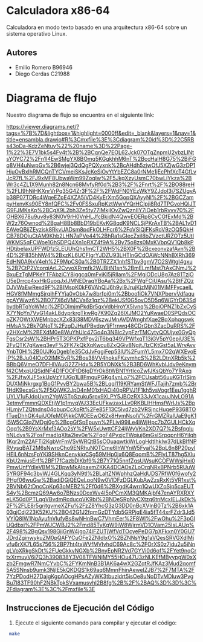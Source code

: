 # Calculadora x86-64
Calculadora en modo texto basado en una arquitectura x86-64 sobre un sistema operativo Linux.

## Autores

- Emilio Romero B96946 
- Diego Cerdas C21988

# Diagrama de flujo
Nuestro diagrama de flujo se encuentra en el siguiente link:

https://viewer.diagrams.net/?tags=%7B%7D&lightbox=1&highlight=0000ff&edit=_blank&layers=1&nav=1&title=ensambla.drawio#R%3Cmxfile%3E%3Cdiagram%20id%3D%22C5RBs43oDa-KdzZeNtuy%22%20name%3D%22Page-1%22%3E7V1bk5s4Fv4t%2B%2BCqnQe7EOL62Jck07OTqZnpmU2ybzLINtsYOYC72%2Fn1I4EwSMgYX8BOmq5KGgkhhM6nT%2BccHalH8G75%2BiFGq8VH4uNwpGv%2B6wjej3QdQgPQXyxnk%2BcAHdh5zjwOfJ5XZjwG3zDP1HjuOvBxIhRMCQnTYCVmeiSKsJcKeSiOyYtYbEZC8a0rNMe1jEcPhfXcT4GfLvJcR7fL%2FJ9xMF8UbwaWm99ZoqIw%2F5JkgXzyUsmC70bwLiYkza%2BWr3c4ZL1X9Munh82n8Ncn68MvfyRf0d%2B3%2F%2Fnrt%2F%2BO88reH%2FLI9hNiHKXnrVrPq35G4Zr3F%2F%2FWdFN0YEzWkY9ZJdoI3i7SZUgvAb38P07TDRc4WqeEZpE4XZA5iVD4KyErXm5GopQXAyyNI%2F%2BGCZampyHxnvKs90EY8nfQFC%2Fv0FSSxuRpKztWwVYQrHCIpji8Rd7TPGvoHQlJTG9FJMKsKp%2BCgX9L2bh3Ze5ty77lMkjIOvZwQznIIY7iOeb1rbRvvv70%2FOHBX678u9uv8y83N0V9rH0VnHLJfcBkidN4QwvEOERp8CyCGfExMd%2BW2z76Ownod%2BgaH8Bb8BbD19bEKvKG8qdK9NCLSjPKrAxTB%2BAL1vD1EAVeQBijZEyzisk8RkvUADsm8pdFkOLHFcr6%2FoVSlQjFKsRoV9zOQ5QkHCB78DOjuCtAM9Khb2LHN7aPVe44%2BhRa1sGIecZxil8bZVzctURZOTz5UtIWKMS5qFCWoe1GhSDPQ4Xn1oRXZ4f9A%2By75o8zs0MxKVbpQV1Qb8kPHDtjbeIaxUPFWDfz5LEUUhQhs1mCT2WH5%2BX0F%2BcxeonvzafAvn%2B4D%2F835hNW4%2BxzKL6UCFIgrYJDZU93LHTlnGCdOAWcNNhBXRh369EdHN0A9ixV4eh%2F9MpCS0a%2B0TRZZX1nhfSTbv3gmV7O2SWtgI4gxu%2B7CtP2VcorqiArL2CvvoXRrmfk2WJBltN1sn%2BmELmfMst7tAxCNmJ%2BxuEzTgMPKeYTFAbziCY8iggcq0mFvjKI5jRllam%2FMgiODcU8g7Az81TzjOU5eDrrcp4xxHkGuoqJxlJMNEDraqYBoAa%2Bx%2FWgFCiUAsu%2BtFZQzDJVWaEwRexd9F%2BIMspK0kF6VAhQlJ6h9yi9JrujKjzMjN01lViMFFycaelLHGV8fMMmgSjrqihFYYja0vObk7w8brfpi0m%2Bboo1iOk7VNXPbervVdfaqugcAYWwz6%2BO77X6dVMCVa6z1qz%2BekUSf0G5ovO5D5q6WGYrD63SdbydbRTqYoWMcj%2FDOlmjmPkdBr5qxVdbHroYX5lvnq%2BoiOPNZ1bZxCySX7YNoYn7VyG14akL8dyprkrgTkwRg7K90Zq26lXJMO2YuKwaeD0SPQdsOCpZK7OWtXWEMnbzcXZx83j38MDV6szwJMnAVDWmghfXqe2BqXphqgswkHMsA%2Bk7QNoT%2FzgDJHufPBvdqv1jF1rnwq48CDrGbn3ZacDuRRS%2Fy2HXcM%2BEXdM0e8WuYhUlc47Go4p3NBlc2ypFzrTMCytyQOUjyx0GyQpFgsCsr2sW%2BHPr5T3GPKPxfPpv2jT6bq349VPWfxqT13jGV5pY0epiU3E%2FyQTK7gKweq3eyF%2FK7kQkXqKwcu8ZxQGiv8NgjtJ1zCKtGst5aLWryAvvYnbT0HI%2B0UJKqDgeb1e35CdJvFqgiFep53lU%2FumYL5mx7O2qWXEvoEiP%2BJu04lOzO2lMK5vR%2Bos38VV4hoksFKzymhcS%2B2LDtnXRb5k%2BBbQ6VmeO7DFHlVAuG2ZZHdv%2B5YONXk%2B3BD6WhKybIJdv9eKnymf42CMxpUQSjdNF4D1FOOFtD6IgDYrOk8tWBN1YrtIcoZwfJKsQbYo7YRAxq%2FJfwXJF5xkUpVzYIUGp1L8FmguPGKg4ynLo7%2FCUsabt56uuKGTrISjmDUXMjNkrgxg1BoG1PvvBY2bwa5B%2BLqql119KRYamStWFJTajih7zmb%2Br1HdK9ecsGs%2F5QjWK2JpD4nM01xHAOi40pRPVJ1F1kh5vsVogr1Eeu1gghRUYLV1uFJdoUym2YgWSTpSzuku5rpx9XLPY5JBOzRX33JvX1cauJNyLO91A3etmvFmmnQDXEtjW1p1mvqWJ33EcUFkwzaxLLv0RKBLIHHmsfWrIJs%2BpHLmjvTZQtndns04qbupCcXqRt%2Fe85F13C5lvd7zb2VRSjncHugeP9368TOfTueDhhGK4uiUOfeM0PjkkCMOEEwO62x8HymNsolV%2FrGMZRaIUaE9gK1I5W5CGIqZMDgj0g%2BcgGfSpEpuyn%2FLivi99iLe4liWjHpc7bZGULHCkXqOqq%2B9YsXrMxf3AOo2sY%2FW5xUwttCF24ljWyVKn2XD7Q7%2BsfqgIuhNLdys%2FosFmadIqXlta2lev0e%2FqoF4PyxjcTWqiuj6mGsISrpqpnH6Yilqh1Kqr2m22AFTj2KgbVrFmVSvWRQtB5sCOuaqwtkWrLogHdtIhkIw37dLkBIfNPRVysqBAT2M6sNwroCho9ENRhuNOTCme6lhWYnW5Fyai%2BpL6n8P20pyIHElL6nNzsFpYKi9SHknCenykiqCSg59MHp0jx6Q8EqomB%2FlyLT87hg5XluKbU2miusErf%2BF17fCazbDlKbf9%2B7Y71Q5nnfZgsUWsuKCOFWWsjHxi0PmwUnfYdIeVBM%2BpwMkAlpaxmZKKA4DCAOsZLoOrqNRxBPNrb5RUuW5YRGF94c3bvWJ4GLKqq3yN9tl%2BLaltZNWphhzQaHdUDS7RfW0f6wofy2PHgf06wuGw%2BadiDGjQEQeLpoN9w0VlDFzDGLKubAwZzsRxKt5VR1xst%2BVNb62tDncCpKp63oMEB2%2Ff0d6%2BXgdK4wrq1QwUXZoSjp5caEUTS4y%2BcmzQ69Aw6o7BNzs0DoxWv4I5pPCmXM3QMKAjbf47enAYRXRXYeLK50d0PTLqgVBvdmRcducqVK9bi%2BNDeSRpNyCXtzq6tnMcxIELJkDk%2F%2FLE8r5gritgvmeXZFu%2FzZ8YhcG3zG3DD0nBcXVlnB0Tz%2B6xk1A03gjCdj223K52KU%2BO42G1J2fqmGzDTYdb5GRPjqE4ia5fT44xrFZdr3Jd5VYlQ8IW1NpAyufnVlufyBs8wNHnBwC7VhmEer%2F8Wl%2FwOhu%2F3pGIUQdbxi%2FPmWJCWBJ2%2Fmd85TyKgW9iW8WjrmVD1OVam25IsLAUq%2F498%2BgQsv198GijGnW4jgo74lFZUTjWfVdTOcyePeDG7pXFkxn0Y0GU7JDrdZginwykuZM0pQAFYCuOFe2ZNIdlxO%2BZNNsY9g1aVQesSRVGXdIMjvfu6rXK7L65s756%2BP7ht4txWVfMVIvhdC69Ac8c%2FOrXS0z7jdu2u5iNngLVoXRkgSkDt%2FUeGkkvNGXb%2BnyEpNR2Vd7GYVi0d6of%2FYet9nqCrtxXrmuyV6i7Q3h390838Y3V08TFWNjMY55HOu47U3zNLKEfMByypgW0xXzb2FmgwR7NmCYvbC%2FYKmNnB3B1AK6a4wX2GZqtRJfKAz3Mud2qomf5A5SNnsb9umk3NjIE5kQKDQS1k69aq6MmnFhinAewelZJB7%2F7MTA%2F7YzPDodH27DajgKgpAOcgHPsAZyWK3tbuzldrt5isOe8uNoDTvMDluw3PvgBu7l83TF90hF2NBkTpkSVxamusvhI2B8fg%2B%2F%2BAQ%3D%3D%3C%2Fdiagram%3E%3C%2Fmxfile%3E


## Instrucciones de Ejecución del Código

1. Ejecute el siguiente comando para compilar y ejecutar el código:

```bash
 make
```

